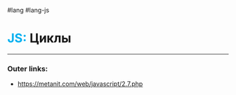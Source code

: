 #lang #lang-js
# <font color="#00b0f0">JS:</font> Циклы
---
### Outer links:
- https://metanit.com/web/javascript/2.7.php